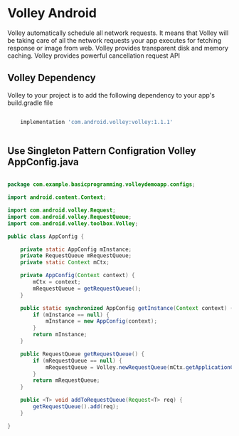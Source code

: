 # Volley Android
Volley automatically schedule all network requests. It means that Volley will be taking care of all the network requests your app executes for fetching response or image from web. Volley provides transparent disk and memory caching. Volley provides powerful cancellation request API

## Volley Dependency
Volley to your project is to add the following dependency to your app's build.gradle file

```build.gradle

    implementation 'com.android.volley:volley:1.1.1'
    
```

## Use Singleton Pattern Configration Volley AppConfig.java
    
```java 

package com.example.basicprogramming.volleydemoapp.configs;

import android.content.Context;

import com.android.volley.Request;
import com.android.volley.RequestQueue;
import com.android.volley.toolbox.Volley;

public class AppConfig {

    private static AppConfig mInstance;
    private RequestQueue mRequestQueue;
    private static Context mCtx;

    private AppConfig(Context context) {
        mCtx = context;
        mRequestQueue = getRequestQueue();
    }

    public static synchronized AppConfig getInstance(Context context) {
        if (mInstance == null) {
            mInstance = new AppConfig(context);
        }
        return mInstance;
    }

    public RequestQueue getRequestQueue() {
        if (mRequestQueue == null) {
            mRequestQueue = Volley.newRequestQueue(mCtx.getApplicationContext());
        }
        return mRequestQueue;
    }

    public <T> void addToRequestQueue(Request<T> req) {
        getRequestQueue().add(req);
    }

}


```

